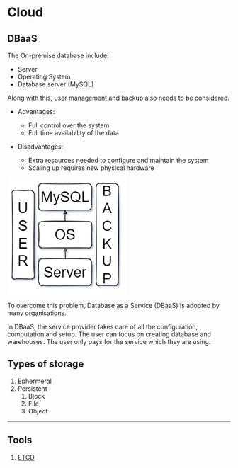 # Cloud 

## DBaaS

The On-premise database include:

+ Server
+ Operating System
+ Database server (MySQL)

Along with this, user management and backup also needs to be considered.

+ Advantages:
    + Full control over the system
    + Full time availability of the data

+ Disadvantages:
    + Extra resources needed to configure and maintain the system
    + Scaling up requires new physical hardware

![On Premise Server](./img/onpremisedb.png)

To overcome this problem, Database as a Service (DBaaS) is adopted by many organisations. 

In DBaaS, the service provider takes care of all the configuration, computation and setup. The user can focus on creating database and warehouses. The user only pays for the service which they are using.

## Types of storage
1. Ephermeral
2. Persistent
    1. Block
    2. File 
    3. Object

---

## Tools

1. [ETCD]("https://etcd.io/")